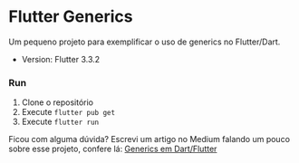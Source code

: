 # Flutter Generics

Um pequeno projeto para exemplificar o uso de generics no Flutter/Dart.

- Version: Flutter 3.3.2

### Run
1. Clone o repositório
2. Execute `flutter pub get`
3. Execute `flutter run`

Ficou com alguma dúvida? Escrevi um artigo no Medium falando um pouco sobre esse projeto, confere lá: [Generics em Dart/Flutter]()